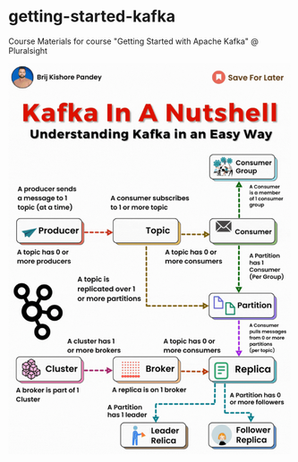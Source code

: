 # getting-started-kafka
Course Materials for course "Getting Started with Apache Kafka" @ Pluralsight

![Kafka flow](image.png)
